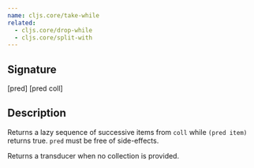 ```yaml
---
name: cljs.core/take-while
related:
  - cljs.core/drop-while
  - cljs.core/split-with
---
```


## Signature
[pred]
[pred coll]


## Description

Returns a lazy sequence of successive items from `coll` while `(pred item)`
returns true. `pred` must be free of side-effects.

Returns a transducer when no collection is provided.
